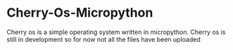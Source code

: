 # Cherry-Os-Micropython
Cherry os is a simple operating system written in micropython.
Cherry os is still in development so for now not all the files have been uploaded